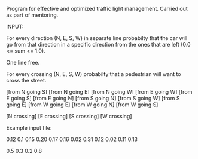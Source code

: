 Program for effective and optimized traffic light management. Carried out as part of mentoring.


INPUT:

For every direction (N, E, S, W) in separate line probabilty that the car will go from that
direction  in a specific direction from the ones that are left (0.0 <= sum <= 1.0).

One line free.

For every crossing (N, E, S, W) probabilty that a pedestrian will want to cross the street.

[from N going S] [from N going E] [from N going W]
[from E going W] [from E going S] [from E going N]
[from S going N] [from S going W] [from S going E]
[from W going E] [from W going N] [from W going S]

[N crossing] [E crossing] [S crossing] [W crossing]


Example input file:

0.12 0.1 0.15
0.20 0.17 0.16
0.02 0.31 0.12
0.02 0.11 0.13

0.5 0.3 0.2 0.8
